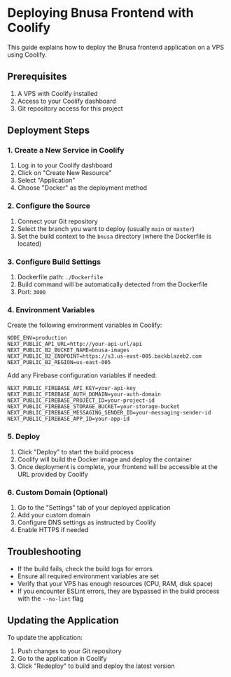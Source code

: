 # Deploying Bnusa Frontend with Coolify

This guide explains how to deploy the Bnusa frontend application on a VPS using Coolify.

## Prerequisites

1. A VPS with Coolify installed
2. Access to your Coolify dashboard
3. Git repository access for this project

## Deployment Steps

### 1. Create a New Service in Coolify

1. Log in to your Coolify dashboard
2. Click on "Create New Resource"
3. Select "Application"
4. Choose "Docker" as the deployment method

### 2. Configure the Source

1. Connect your Git repository
2. Select the branch you want to deploy (usually `main` or `master`)
3. Set the build context to the `bnusa` directory (where the Dockerfile is located)

### 3. Configure Build Settings

1. Dockerfile path: `./Dockerfile`
2. Build command will be automatically detected from the Dockerfile
3. Port: `3000`

### 4. Environment Variables

Create the following environment variables in Coolify:

```
NODE_ENV=production
NEXT_PUBLIC_API_URL=http://your-api-url/api
NEXT_PUBLIC_B2_BUCKET_NAME=bnusa-images
NEXT_PUBLIC_B2_ENDPOINT=https://s3.us-east-005.backblazeb2.com
NEXT_PUBLIC_B2_REGION=us-east-005
```

Add any Firebase configuration variables if needed:

```
NEXT_PUBLIC_FIREBASE_API_KEY=your-api-key
NEXT_PUBLIC_FIREBASE_AUTH_DOMAIN=your-auth-domain
NEXT_PUBLIC_FIREBASE_PROJECT_ID=your-project-id
NEXT_PUBLIC_FIREBASE_STORAGE_BUCKET=your-storage-bucket
NEXT_PUBLIC_FIREBASE_MESSAGING_SENDER_ID=your-messaging-sender-id
NEXT_PUBLIC_FIREBASE_APP_ID=your-app-id
```

### 5. Deploy

1. Click "Deploy" to start the build process
2. Coolify will build the Docker image and deploy the container
3. Once deployment is complete, your frontend will be accessible at the URL provided by Coolify

### 6. Custom Domain (Optional)

1. Go to the "Settings" tab of your deployed application
2. Add your custom domain
3. Configure DNS settings as instructed by Coolify
4. Enable HTTPS if needed

## Troubleshooting

- If the build fails, check the build logs for errors
- Ensure all required environment variables are set
- Verify that your VPS has enough resources (CPU, RAM, disk space)
- If you encounter ESLint errors, they are bypassed in the build process with the `--no-lint` flag

## Updating the Application

To update the application:

1. Push changes to your Git repository
2. Go to the application in Coolify
3. Click "Redeploy" to build and deploy the latest version 